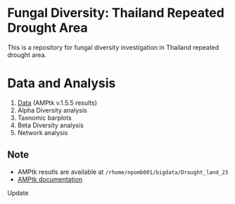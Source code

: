 # Fungal Diversity: Thailand Repeated Drought Area
This is a repository for fungal diversity investigation in Thailand repeated drought area.

# Data and Analysis
1. [Data](Data) (AMPtk v.1.5.5 results)
2. Alpha Diversity analysis
3. Taxnomic barplots
4. Beta Diversity analysis
5. Network analysis

## Note
- AMPtk resutls are available at `/rhome/npomb001/bigdata/Drought_land_23`
- [AMPtk documentation](https://amptk.readthedocs.io/en/latest/)


Update

